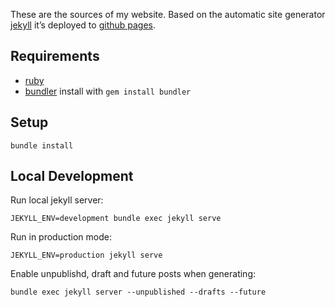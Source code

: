 These are the sources of my website. Based on the automatic site generator [jekyll](https://jekyllrb.com) it’s deployed to [github pages](https://pages.github.com/).

## Requirements

* [ruby](https://www.ruby-lang.org)
* [bundler](http://bundler.io/) install with `gem install bundler`

## Setup

    bundle install

## Local Development

Run local jekyll server:

    JEKYLL_ENV=development bundle exec jekyll serve

Run in production mode:

    JEKYLL_ENV=production jekyll serve

Enable unpublishd, draft and future posts when generating:

    bundle exec jekyll server --unpublished --drafts --future
